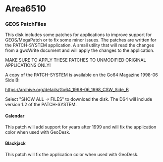 # Area6510

### GEOS PatchFiles
This disk includes some patches for applications to improve support for GEOS/MegaPatch or to fix some minor issues.
The patches are written for the PATCH-SYSTEM application. A small utility that will read the changes from a gwoWrite document and will apply the changes to the application.

MAKE SURE TO APPLY THESE PATCHES TO UNMODIFIED ORIGINAL APPLICATIONS ONLY!

A copy of the PATCH-SYSTEM is available on the Go64 Magazine 1998-06 Side B:

https://archive.org/details/Go64_1998-06_1998_CSW_Side_B

Select "SHOW ALL -> FILES" to download the disk. The D64 will include version 1.2 of the PATCH-SYSTEM.


#### Calendar
This patch will add support for years after 1999 and will fix the application color when used with GeoDesk.

#### Blackjack
This patch will fix the application color when used with GeoDesk.

